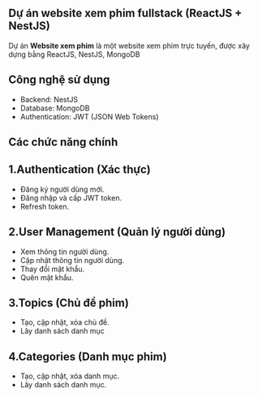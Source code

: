 ## Dự án website xem phim fullstack (ReactJS + NestJS)

<p>Dự án <strong>Website xem phim</strong> là một website xem phim trực tuyến, được xây dựng bằng ReactJS, NestJS, MongoDB</p>

## Công nghệ sử dụng

- Backend: NestJS
- Database: MongoDB
- Authentication: JWT (JSON Web Tokens)

## Các chức năng chính

## 1.Authentication (Xác thực)

- Đăng ký người dùng mới.
- Đăng nhập và cấp JWT token.
- Refresh token.

## 2.User Management (Quản lý người dùng)

- Xem thông tin người dùng.
- Cập nhật thông tin người dùng.
- Thay đổi mật khẩu.
- Quên mật khẩu.

## 3.Topics (Chủ đề phim)

- Tạo, cập nhật, xóa chủ đề.
- Lây danh sách danh mục

## 4.Categories (Danh mục phim)

- Tạo, cập nhật, xóa danh mục.
- Lây danh sách danh mục.
